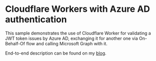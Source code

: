 # Cloudflare Workers with Azure AD authentication
This sample demonstrates the use of Cloudflare Worker for validating a JWT token issues by Azure AD, exchanging it for another one via On-Behalf-Of flow and calling Microsoft Graph with it.

End-to-end description can be found on my [blog](https://hajekj.net).